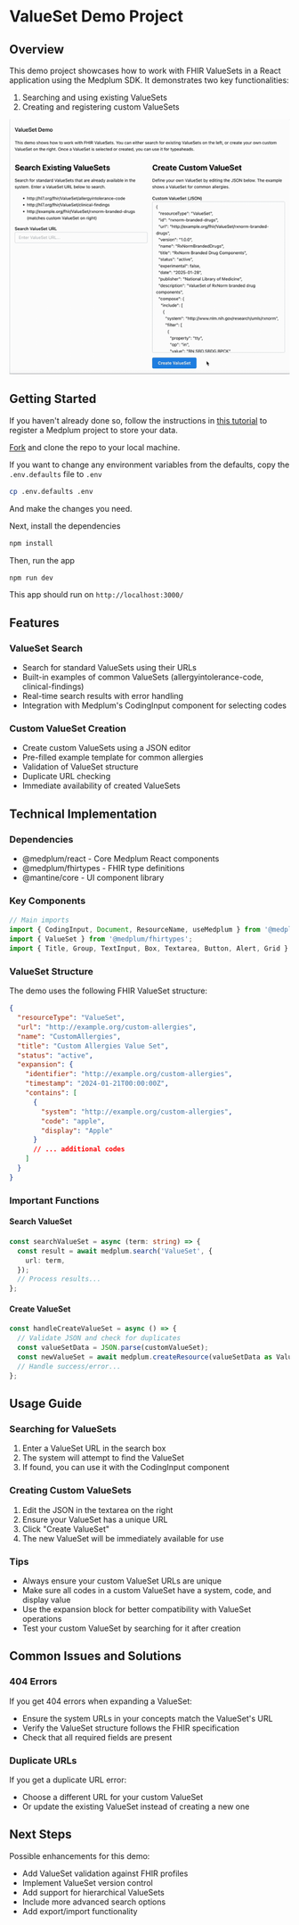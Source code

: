 # ValueSet Demo Project

## Overview

This demo project showcases how to work with FHIR ValueSets in a React application using the Medplum SDK. It demonstrates two key functionalities:

1. Searching and using existing ValueSets
2. Creating and registering custom ValueSets

![ValueSet Search Demo](./assets/value-set.gif)

## Getting Started

If you haven't already done so, follow the instructions in [this tutorial](https://www.medplum.com/docs/tutorials/register) to register a Medplum project to store your data.

[Fork](https://github.com/medplum/medplum-valueset-selector/fork) and clone the repo to your local machine.

If you want to change any environment variables from the defaults, copy the `.env.defaults` file to `.env`

```bash
cp .env.defaults .env
```

And make the changes you need.

Next, install the dependencies

```bash
npm install
```

Then, run the app

```bash
npm run dev
```

This app should run on `http://localhost:3000/`

## Features

### ValueSet Search

- Search for standard ValueSets using their URLs
- Built-in examples of common ValueSets (allergyintolerance-code, clinical-findings)
- Real-time search results with error handling
- Integration with Medplum's CodingInput component for selecting codes

### Custom ValueSet Creation

- Create custom ValueSets using a JSON editor
- Pre-filled example template for common allergies
- Validation of ValueSet structure
- Duplicate URL checking
- Immediate availability of created ValueSets

## Technical Implementation

### Dependencies

- @medplum/react - Core Medplum React components
- @medplum/fhirtypes - FHIR type definitions
- @mantine/core - UI component library

### Key Components

```typescript
// Main imports
import { CodingInput, Document, ResourceName, useMedplum } from '@medplum/react';
import { ValueSet } from '@medplum/fhirtypes';
import { Title, Group, TextInput, Box, Textarea, Button, Alert, Grid } from '@mantine/core';
```

### ValueSet Structure

The demo uses the following FHIR ValueSet structure:

```json
{
  "resourceType": "ValueSet",
  "url": "http://example.org/custom-allergies",
  "name": "CustomAllergies",
  "title": "Custom Allergies Value Set",
  "status": "active",
  "expansion": {
    "identifier": "http://example.org/custom-allergies",
    "timestamp": "2024-01-21T00:00:00Z",
    "contains": [
      {
        "system": "http://example.org/custom-allergies",
        "code": "apple",
        "display": "Apple"
      }
      // ... additional codes
    ]
  }
}
```

### Important Functions

#### Search ValueSet

```typescript
const searchValueSet = async (term: string) => {
  const result = await medplum.search('ValueSet', {
    url: term,
  });
  // Process results...
};
```

#### Create ValueSet

```typescript
const handleCreateValueSet = async () => {
  // Validate JSON and check for duplicates
  const valueSetData = JSON.parse(customValueSet);
  const newValueSet = await medplum.createResource(valueSetData as ValueSet);
  // Handle success/error...
};
```

## Usage Guide

### Searching for ValueSets

1. Enter a ValueSet URL in the search box
2. The system will attempt to find the ValueSet
3. If found, you can use it with the CodingInput component

### Creating Custom ValueSets

1. Edit the JSON in the textarea on the right
2. Ensure your ValueSet has a unique URL
3. Click "Create ValueSet"
4. The new ValueSet will be immediately available for use

### Tips

- Always ensure your custom ValueSet URLs are unique
- Make sure all codes in a custom ValueSet have a system, code, and display value
- Use the expansion block for better compatibility with ValueSet operations
- Test your custom ValueSet by searching for it after creation

## Common Issues and Solutions

### 404 Errors

If you get 404 errors when expanding a ValueSet:

- Ensure the system URLs in your concepts match the ValueSet's URL
- Verify the ValueSet structure follows the FHIR specification
- Check that all required fields are present

### Duplicate URLs

If you get a duplicate URL error:

- Choose a different URL for your custom ValueSet
- Or update the existing ValueSet instead of creating a new one

## Next Steps

Possible enhancements for this demo:

- Add ValueSet validation against FHIR profiles
- Implement ValueSet version control
- Add support for hierarchical ValueSets
- Include more advanced search options
- Add export/import functionality
